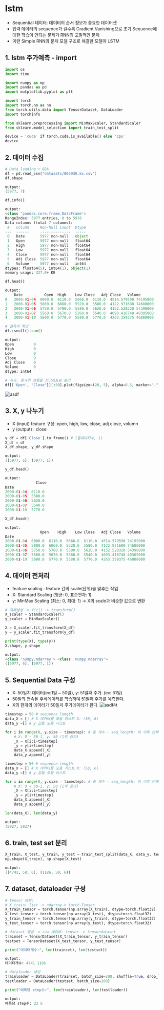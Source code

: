 # lstm
- Sequential 데이터: 데이터의 순서 정보가 중요한 데이터셋
- 입력 데이터의 sequence가 길수록 Gradient Vanishing으로 초기 Sequence에 대한 학습이 안되는 문제가 RNN의 고질적인 문제
- 이런 Simple RNN의 문제 모델 구조로 해결한 모델이 LSTM
## 1. lstm 주가예측 - import
```python
import os
import time

import numpy as np
import pandas as pd
import matplotlib.pyplot as plt

import torch
import torch.nn as nn
from torch.utils.data import TensorDataset, DataLoader
import torchinfo

from sklearn.preprocessing import MinMaxScaler, StandardScaler
from sklearn.model_selection import train_test_split  

device = 'cuda' if torch.cuda.is_available() else 'cpu'
device
```
## 2. 데이터 수집
```python
# Data loading + EDA
df = pd.read_csv("datasets/005930.ks.csv")
df.shape

output:
(5977, 7)
```
```python
df.info()

output:
<class 'pandas.core.frame.DataFrame'>
RangeIndex: 5977 entries, 0 to 5976
Data columns (total 7 columns):
 #   Column     Non-Null Count  Dtype  
---  ------     --------------  -----  
 0   Date       5977 non-null   object 
 1   Open       5977 non-null   float64
 2   High       5977 non-null   float64
 3   Low        5977 non-null   float64
 4   Close      5977 non-null   float64
 5   Adj Close  5977 non-null   float64
 6   Volume     5977 non-null   int64  
dtypes: float64(5), int64(1), object(1)
memory usage: 327.0+ KB
```
```python
df.head()

output:
	Date	      Open	High	Low	Close	Adj Close	Volume
0	2000-01-04	6000.0	6110.0	5660.0	6110.0	4514.579590	74195000
1	2000-01-05	5800.0	6060.0	5520.0	5580.0	4122.971680	74680000
2	2000-01-06	5750.0	5780.0	5580.0	5620.0	4152.528320	54390000
3	2000-01-07	5560.0	5670.0	5360.0	5540.0	4093.416748	40305000
4	2000-01-10	5600.0	5770.0	5580.0	5770.0	4263.359375	46880000
```
```python
# 결측치 확인
df.isnull().sum()

output:
Open         0
High         0
Low          0
Close        0
Adj Close    0
Volume       0
dtype: int64
```
```python
# 시가, 종가의 흐름을 선그래프로 보기
df[['Open', "Close"]][:50].plot(figsize=(20, 5), alpha=0.5, marker=".");
```
![asdf](https://github.com/jsj5605/lstm/assets/141815934/c8653de9-4fe5-480f-a4a6-975e9afeabb6)

## 3. X, y 나누기
- X (input) feature 구성: open, high, low, close, adj close, volumn
- y (output) : close
```python
y_df = df['Close'].to_frame() # (총데이터수, 1)
X_df = df
X_df.shape, y_df.shape

output:
((5977, 6), (5977, 1))
```
```python
y_df.head()

output:
	          Close
Date	
2000-01-04	6110.0
2000-01-05	5580.0
2000-01-06	5620.0
2000-01-07	5540.0
2000-01-10	5770.0
```
```python
X_df.head()

output:
            	Open	High	Low	Close	Adj Close	Volume
Date						
2000-01-04	6000.0	6110.0	5660.0	6110.0	4514.579590	74195000
2000-01-05	5800.0	6060.0	5520.0	5580.0	4122.971680	74680000
2000-01-06	5750.0	5780.0	5580.0	5620.0	4152.528320	54390000
2000-01-07	5560.0	5670.0	5360.0	5540.0	4093.416748	40305000
2000-01-10	5600.0	5770.0	5580.0	5770.0	4263.359375	46880000
```
## 4. 데이터 전처리
- feature scaling : feature 간의 scale(단위)을 맞추는 작업
- X: Standard Scaling (평균: 0, 표준편차: 1)
- y: MinMax Scaling (최소: 0, 최대: 1) -> X의 scale과 비슷한 값으로 변환
```python
# 객체생성 -> fit() -> transform()
X_scaler = StandardScaler()
y_scaler = MinMaxScaler()

X = X_scaler.fit_transform(X_df)
y = y_scaler.fit_transform(y_df)

print(type(X), type(y))
X.shape, y.shape

output:
<class 'numpy.ndarray'> <class 'numpy.ndarray'>
((5977, 6), (5977, 1))
```
## 5. Sequential Data 구성
- X: 50일치 데이터(ex:1일 ~ 50일), y: 51일째 주가. (ex: 51일)
- 50일의 연속된 주식데이터를 학습하여 51일째 주가를 예측한다.
- X의 한개의 데이터가 50일치 주가데이터가 된다.
![asdf4t](https://github.com/jsj5605/lstm/assets/141815934/c6a05aee-f6e5-4c90-bd72-a9b97b99bc15)

```python
timestep = 50 # sequence length
data_X = [] # X 데이터를 모을 리스트 X: (50, 6)
data_y =[] # y 값을 모을 리스트

for i in range(0, y.size - timestep): # 총 개수 - seq_length: 이 이후 반복시에는 남은 데이터가 51개가 안되어 데이터구성이 안됨
    # X: 0 ~ 50-1, y: 50 (1씩 증가)
    _X = X[i:i+timestep]
    _y = y[i+timestep]
    data_X.append(_X)
    data_y.append(_y)
```
```python
timestep = 50 # sequence length
data_X = [] # X 데이터를 모을 리스트 X: (50, 6)
data_y =[] # y 값을 모을 리스트

for i in range(0, y.size - timestep): # 총 개수 - seq_length: 이 이후 반복시에는 남은 데이터가 51개가 안되어 데이터구성이 안됨
    # X: 0 ~ 50-1, y: 50 (1씩 증가)
    _X = X[i:i+timestep]
    _y = y[i+timestep]
    data_X.append(_X)
    data_y.append(_y)

len(data_X), len(data_y)

output:
(5927, 5927)
```
## 6. train, test set 분리
```python
X_train, X_test, y_train, y_test = train_test_split(data_X, data_y, test_size=0.2)
np.shape(X_train), np.shape(X_test)

output:
((4741, 50, 6), (1186, 50, 6))
```
## 7. dataset, dataloader 구성
```python
# Tensor 변환: 
# X_train: list -> ndarray-> torch.Tensor
X_train_tensor = torch.tensor(np.array(X_train), dtype=torch.float32)
X_test_tensor = torch.tensor(np.array(X_test), dtype=torch.float32)
y_train_tensor = torch.tensor(np.array(y_train), dtype=torch.float32)
y_test_tensor = torch.tensor(np.array(y_test), dtype=torch.float32)
```
```python
# dataset 생성 -> raw 데이터: tensor -> tensordataset
trainset = TensorDataset(X_train_tensor, y_train_tensor)
testset = TensorDataset(X_test_tensor, y_test_tensor)

print("데이터개수:", len(trainset), len(testset))

output:
데이터개수: 4741 1186
```
```python
# dataloader 생성
trainloader = DataLoader(trainset, batch_size=200, shuffle=True, drop_last=True)
testloader = DataLoader(testset, batch_size=200)

print("에폭당 step수:", len(trainloader), len(testloader))

output:
에폭당 step수: 23 6
```













